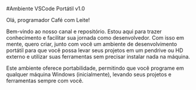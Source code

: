 #Ambiente VSCode Portátil v1.0

Olá, programador Café com Leite!

Bem-vindo ao nosso canal e repositório. Estou aqui para trazer conhecimento e facilitar sua jornada como desenvolvedor. Com isso em mente, quero criar, junto com você um ambiente de desenvolvimento portátil para que você possa levar seus projetos em um pendrive ou HD externo e utilizar suas ferramentas sem precisar instalar nada na máquina.

Este ambiente oferece portabilidade, permitindo que você programe em qualquer máquina Windows (inicialmente), levando seus projetos e ferramentas sempre com você.
